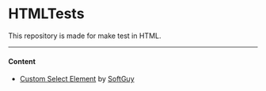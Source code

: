 # HTMLTests

This repository is made for make test in HTML.

---

#### Content
* [Custom Select Element](https://github.com/AntonioSG41/HTMLTests/CustomSelectElement) by [SoftGuy](https://github.com/AntonioSG41)
